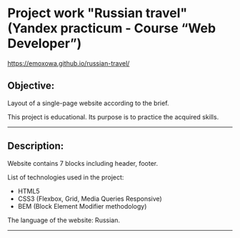 # Project work "Russian travel" (Yandex practicum - Course “Web Developer”)
https://emoxowa.github.io/russian-travel/

## Objective:
Layout of a single-page website according to the brief.

This project is educational. Its purpose is to practice the acquired skills.

------

## Description:

Website contains 7 blocks including header, footer.

List of technologies used in the project:
 * HTML5
 * CSS3 (Flexbox, Grid, Media Queries  Responsive)
 * BEM (Block Element Modifier methodology)

The language of the website: Russian.

------

